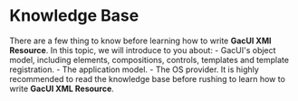 # Knowledge Base

There are a few thing to know before learning how to write **GacUI XMl Resource**. In this topic, we will introduce to you about: - GacUI's object model, including elements, compositions, controls, templates and template registration. - The application model. - The OS provider. It is highly recommended to read the knowledge base before rushing to learn how to write **GacUI XML Resource**.

